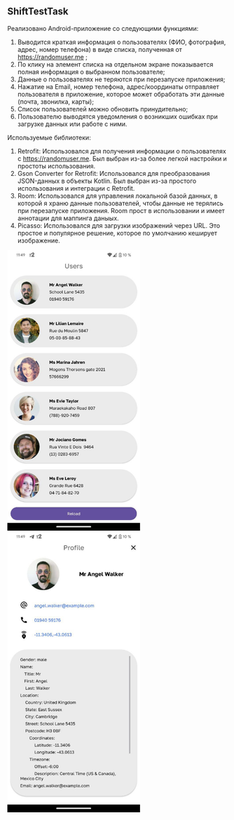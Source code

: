 ## ShiftTestTask
Реализовано Android-приложение со следующими функциями:
1. Выводится краткая информация о пользователях (ФИО, фотография, адрес, номер
телефона) в виде списка, полученная от https://randomuser.me ;
2. По клику на элемент списка на отдельном экране показывается полная информация о
выбранном пользователе;
3. Данные о пользователях не теряются при перезапуске приложения;
4. Нажатие на Email, номер телефона, адрес/координаты отправляет пользователя в
приложение, которое может обработать эти данные (почта, звонилка, карты);
5. Список пользователей можно обновить принудительно;
6. Пользователю выводятся уведомления о возникших ошибках при загрузке данных или
работе с ними.

Используемые библиотеки:
1. Retrofit: Использовался для получения информации о пользователях с https://randomuser.me. Был выбран из-за более легкой настройки и простоты использования.
3. Gson Converter for Retrofit:  Использовался для преобразования JSON-данных в объекты Kotlin. Был выбран из-за простого использования и интеграции с Retrofit.
4. Room: Использовался для управления локальной базой данных, в которой я храню данные пользователей, чтобы данные не терялись при перезапуске приложения. Room прост в использовании и имеет аннотации для маппинга даныых.
5. Picasso: Использовался для загрузки изображений через URL. Это простое и популярное решение, которое по умолчанию кеширует изображение.

<img src="https://github.com/NIKDIRF/ShiftTestTask/blob/main/users.jpg" width="303" height="640">  <img src="https://github.com/NIKDIRF/ShiftTestTask/blob/main/profile.jpg" width="303" height="640">
